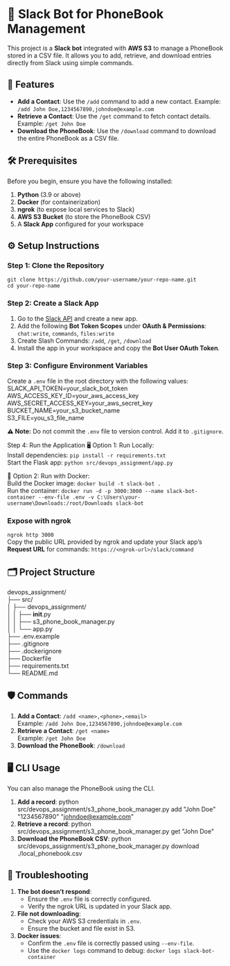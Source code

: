 # 📖 Slack Bot for PhoneBook Management

This project is a **Slack bot** integrated with **AWS S3** to manage a PhoneBook stored in a CSV file.
 It allows you to add, retrieve, and download entries directly from Slack using simple commands.

## 🚀 Features
- **Add a Contact**: Use the `/add` command to add a new contact. Example: `/add John Doe,1234567890,johndoe@example.com`
- **Retrieve a Contact**: Use the `/get` command to fetch contact details. Example: `/get John Doe`
- **Download the PhoneBook**: Use the `/download` command to download the entire PhoneBook as a CSV file.

## 🛠 Prerequisites
Before you begin, ensure you have the following installed:
1. **Python** (3.9 or above)
2. **Docker** (for containerization)
3. **ngrok** (to expose local services to Slack)
4. **AWS S3 Bucket** (to store the PhoneBook CSV)
5. A **Slack App** configured for your workspace

## ⚙️ Setup Instructions
### Step 1: Clone the Repository
`git clone https://github.com/your-username/your-repo-name.git`  
`cd your-repo-name`

### Step 2: Create a Slack App
1. Go to the [Slack API](https://api.slack.com/apps) and create a new app.
2. Add the following **Bot Token Scopes** under **OAuth & Permissions**: `chat:write`, `commands`, `files:write`
3. Create Slash Commands: `/add`, `/get`, `/download`
4. Install the app in your workspace and copy the **Bot User OAuth Token**.

### Step 3: Configure Environment Variables
Create a `.env` file in the root directory with the following values:  
SLACK_API_TOKEN=your_slack_bot_token  
AWS_ACCESS_KEY_ID=your_aws_access_key  
AWS_SECRET_ACCESS_KEY=your_aws_secret_key  
BUCKET_NAME=your_s3_bucket_name  
S3_FILE=you_s3_file_name


**⚠️ Note:** Do not commit the `.env` file to version control. Add it to `.gitignore`.

Step 4: Run the Application
🖥️ Option 1: Run Locally:  
Install dependencies: `pip install -r requirements.txt`  
Start the Flask app: `python src/devops_assignment/app.py`

🐳 Option 2: Run with Docker:  
Build the Docker image: `docker build -t slack-bot .`  
Run the container: `docker run -d -p 3000:3000 --name slack-bot-container --env-file .env -v C:\Users\your-username\Downloads:/root/Downloads slack-bot`

### Expose with ngrok
`ngrok http 3000`  
Copy the public URL provided by ngrok and update your Slack app’s **Request URL** for commands: `https://<ngrok-url>/slack/command`

## 🗂️ Project Structure
devops_assignment/  
├── src/  
│   ├── devops_assignment/  
│   │   ├── __init__.py  
│   │   ├── s3_phone_book_manager.py  
│   │   └── app.py  
├── .env.example  
├── .gitignore  
├── .dockerignore  
├── Dockerfile  
├── requirements.txt  
└── README.md



## 🛡️ Commands
1. **Add a Contact**: `/add <name>,<phone>,<email>`  
   Example: `/add John Doe,1234567890,johndoe@example.com`
2. **Retrieve a Contact**: `/get <name>`  
   Example: `/get John Doe`
3. **Download the PhoneBook**: `/download`

## 🖥️ CLI Usage

You can also manage the PhoneBook using the CLI.

1. **Add a record**:
   python src/devops_assignment/s3_phone_book_manager.py add "John Doe" "1234567890" "johndoe@example.com"
2. **Retrieve a record**:
   python src/devops_assignment/s3_phone_book_manager.py get "John Doe"
3.  **Download the PhoneBook CSV**:
   python src/devops_assignment/s3_phone_book_manager.py download ./local_phonebook.csv


## 🤔 Troubleshooting
1. **The bot doesn’t respond**:
   - Ensure the `.env` file is correctly configured.
   - Verify the ngrok URL is updated in your Slack app.
2. **File not downloading**:
   - Check your AWS S3 credentials in `.env`.
   - Ensure the bucket and file exist in S3.
3. **Docker issues**:
   - Confirm the `.env` file is correctly passed using `--env-file`.
   - Use the `docker logs` command to debug: `docker logs slack-bot-container`

